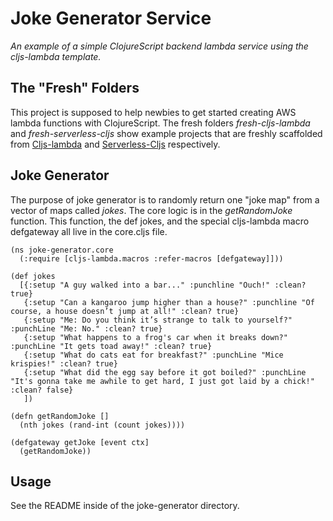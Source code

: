 # Joke Generator Service

_An example of a simple ClojureScript backend lambda service using the cljs-lambda template._ 

## The "Fresh" Folders
This project is supposed to help newbies to get started creating AWS lambda functions with ClojureScript. The fresh folders _fresh-cljs-lambda_ and _fresh-serverless-cljs_ show example projects that are freshly scaffolded from [Cljs-lambda](https://github.com/nervous-systems/cljs-lambda) and [Serverless-Cljs](https://github.com/nervous-systems/serverless-cljs-plugin) respectively.

## Joke Generator
The purpose of joke generator is to randomly return one "joke map" from a vector of maps called _jokes_. The core logic is in the _getRandomJoke_ function. This function, the def jokes, and the special cljs-lambda macro defgateway all live in the core.cljs file.

```
(ns joke-generator.core
  (:require [cljs-lambda.macros :refer-macros [defgateway]]))

(def jokes
  [{:setup "A guy walked into a bar..." :punchline "Ouch!" :clean? true}
   {:setup "Can a kangaroo jump higher than a house?" :punchline "Of course, a house doesn’t jump at all!" :clean? true}
   {:setup "Me: Do you think it’s strange to talk to yourself?" :punchLine "Me: No." :clean? true}
   {:setup "What happens to a frog's car when it breaks down?" :punchLine "It gets toad away!" :clean? true}
   {:setup "What do cats eat for breakfast?" :punchLine "Mice krispies!" :clean? true}
   {:setup "What did the egg say before it got boiled?" :punchLine "It's gonna take me awhile to get hard, I just got laid by a chick!" :clean? false}
   ])

(defn getRandomJoke []
  (nth jokes (rand-int (count jokes))))

(defgateway getJoke [event ctx]
  (getRandomJoke))
```

## Usage
See the README inside of the joke-generator directory.
